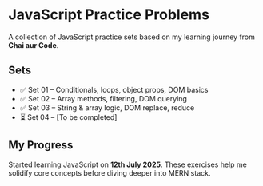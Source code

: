 # JavaScript Practice Problems

A collection of JavaScript practice sets based on my learning journey from **Chai aur Code**.

## Sets

- ✅ Set 01 – Conditionals, loops, object props, DOM basics
- ✅ Set 02 – Array methods, filtering, DOM querying
- ✅ Set 03 – String & array logic, DOM replace, reduce
- ⏳ Set 04 – [To be completed]

## My Progress

Started learning JavaScript on **12th July 2025**. These exercises help me solidify core concepts before diving deeper into MERN stack.
